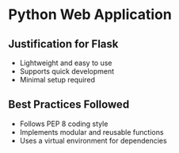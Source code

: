 # Python Web Application

## Justification for Flask

- Lightweight and easy to use
- Supports quick development
- Minimal setup required

## Best Practices Followed

- Follows PEP 8 coding style
- Implements modular and reusable functions
- Uses a virtual environment for dependencies
